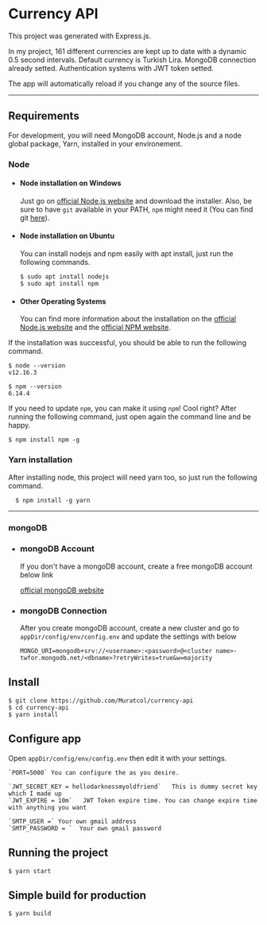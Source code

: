 # Currency API

This project was generated with Express.js.

In my project, 161 different currencies are kept up to date with a dynamic 0.5 second intervals. Default currency is Turkish Lira.
MongoDB connection already setted. Authentication systems with JWT token setted.

The app will automatically reload if you change any of the source files.


---
## Requirements

For development, you will need MongoDB account, Node.js and a node global package, Yarn, installed in your environement.

### Node
- #### Node installation on Windows

  Just go on [official Node.js website](https://nodejs.org/) and download the installer.
Also, be sure to have `git` available in your PATH, `npm` might need it (You can find git [here](https://git-scm.com/)).

- #### Node installation on Ubuntu

  You can install nodejs and npm easily with apt install, just run the following commands.

      $ sudo apt install nodejs
      $ sudo apt install npm

- #### Other Operating Systems
  You can find more information about the installation on the [official Node.js website](https://nodejs.org/) and the [official NPM website](https://npmjs.org/).

If the installation was successful, you should be able to run the following command.

    $ node --version
    v12.16.3

    $ npm --version
    6.14.4

If you need to update `npm`, you can make it using `npm`! Cool right? After running the following command, just open again the command line and be happy.

    $ npm install npm -g


### Yarn installation
  After installing node, this project will need yarn too, so just run the following command.

      $ npm install -g yarn

---
### mongoDB
- ### mongoDB Account

	If you don't have a mongoDB account, create a free mongoDB account below link

	[official mongoDB website](https://www.mongodb.com/cloud/atlas/register)

- ### mongoDB Connection

	After you create mongoDB account, create a new cluster and go to `appDir/config/env/config.env` and update the settings with below

	`MONGO_URI=mongodb+srv://<username>:<password>@<cluster name>-twfor.mongodb.net/<dbname>?retryWrites=true&w=majority`


## Install

    $ git clone https://github.com/Muratcol/currency-api
    $ cd currency-api
    $ yarn install

## Configure app

Open `appDir/config/env/config.env` then edit it with your settings.

	`PORT=5000` You can configure the as you desire.

	`JWT_SECRET_KEY = hellodarknessmyoldfriend`   This is dummy secret key which I made up
	`JWT_EXPIRE = 10m`   JWT Token expire time. You can change expire time with anything you want

	`SMTP_USER =` Your own gmail address
	`SMTP_PASSWORD = `  Your own gmail password

## Running the project

    $ yarn start

## Simple build for production

    $ yarn build